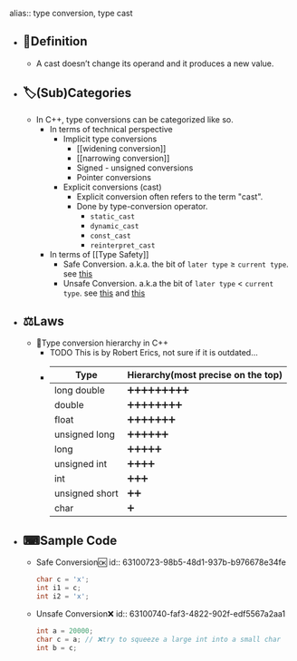 alias:: type conversion, type cast

- ## 📝Definition
	- A cast doesn’t change its operand and it produces a new value.
- ## 🏷(Sub)Categories
	- In C++, type conversions can be categorized like so.
		- In terms of technical perspective
			- Implicit type conversions
				- [[widening conversion]]
				- [[narrowing conversion]]
				- Signed - unsigned conversions
				- Pointer conversions
			- Explicit conversions (cast)
				- Explicit conversion often refers to the term "cast".
				- Done by type-conversion operator.
					- `static_cast`
					- `dynamic_cast`
					- `const_cast`
					- `reinterpret_cast`
		- In terms of [[Type Safety]]
			- Safe Conversion. a.k.a. the bit of `later type` ≥ `current type`. see [this](((63100723-98b5-48d1-937b-b976678e34fe)))
			- Unsafe Conversion. a.k.a the bit of `later type` < `current type`. see [this](((6310049f-38c7-4bb1-8319-52ff81e43f9b))) and [this](((63100740-faf3-4822-902f-edf5567a2aa1)))
- ## ⚖Laws
	- 📌Type conversion hierarchy in C++
		- TODO  This is by Robert Erics, not sure if it is outdated...
		- | Type           | Hierarchy(most precise on the top) |
		  | -------------- | ---------------------------------- |
		  | long double    | ➕➕➕➕➕➕➕➕➕                          |
		  | double         | ➕➕➕➕➕➕➕➕                           |
		  | float          | ➕➕➕➕➕➕➕                            |
		  | unsigned long  | ➕➕➕➕➕➕                             |
		  | long           | ➕➕➕➕➕                              |
		  | unsigned int   | ➕➕➕➕                               |
		  | int            | ➕➕➕                                |
		  | unsigned short | ➕➕                                 |
		  | char           | ➕                                  |
- ## ⌨Sample Code
	- Safe Conversion🆗
	  id:: 63100723-98b5-48d1-937b-b976678e34fe
	  
	  ``` c++
	  char c = 'x';
	  int i1 = c;
	  int i2 = 'x';
	  ```
	- Unsafe Conversion❌
	  id:: 63100740-faf3-4822-902f-edf5567a2aa1
	  
	  ``` c++
	  int a = 20000;
	  char c = a; // ❌try to squeeze a large int into a small char
	  int b = c;
	  ```